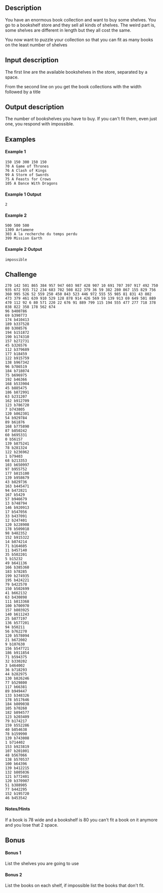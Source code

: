 ## Description

You have an enormous book collection and want to buy some shelves.
You go to a bookshelf store and they sell all kinds of shelves.
The weird part is, some shelves are different in length but they all cost the same.

You now want to puzzle your collection so that you can fit as many books on the least number of shelves

## Input description

The first line are the available bookshelves in the store, separated by a space.

From the second line on you get the book collections with the width followed by a title

## Output description

The number of bookshelves you have to buy. If you can't fit them, even just one, you respond with impossible.

## Examples

#### Example 1

```text
150 150 300 150 150
70 A Game of Thrones
76 A Clash of Kings
99 A Storm of Swords
75 A Feasts for Crows
105 A Dance With Dragons
```

#### Example 1 Output

```text
2
```

#### Example 2

```text
500 500 500
1309 Artamene
303 A la recherche du temps perdu
399 Mission Earth
```

#### Example 2 Output

```text
impossible
```

## Challenge

```text
270 142 501 865 384 957 947 603 987 428 907 10 691 707 397 917 492 750 935 672 935 712 234 683 702 508 822 379 36 59 382 280 867 155 829 756 360 995 526 52 559 250 450 843 523 446 972 555 55 985 81 831 43 802 473 379 461 639 910 529 128 878 914 426 569 59 139 913 69 649 501 889 470 112 92 6 80 571 220 22 676 91 889 799 115 194 555 477 277 718 378 838 822 358 178 562 674
96 b400786
69 b390773
174 b410413
189 b337528
80 b308576
194 b151872
190 b174310
157 b272731
45 b326576
112 b379689
177 b18459
122 b915759
138 b967342
96 b786519
184 b718074
75 b696975
192 b46366
168 b533904
45 b885475
186 b872991
63 b231207
162 b912709
123 b786720
7 b743805
120 b862301
54 b929784
89 b61876
168 b775890
87 b850242
60 b695331
0 b56157
139 b875241
78 b281324
122 b236962
1 b79403
68 b213353
103 b650997
97 b955752
177 b815100
139 b958679
43 b829736
163 b445471
94 b472821
167 b5429
57 b946679
13 b748794
146 b920913
17 b547056
33 b437091
12 b247401
120 b228908
178 b509018
98 b482352
152 b915322
14 b874214
71 b164605
11 b457140
35 b502201
5 b15232
49 b641136
166 b385360
183 b78285
199 b274935
195 b424221
79 b422570
150 b502699
41 b662132
63 b430898
111 b813368
100 b700970
157 b803925
140 b611243
25 b877197
136 b577201
94 b50211
56 b762270
120 b578094
21 b672002
9 b107630
156 b547721
186 b911854
71 b594375
32 b330202
3 b464002
36 b718293
44 b282975
130 b826246
77 b529800
117 b66381
89 b949447
133 b348326
178 b517646
184 b809038
105 b70260
182 b894577
123 b203409
79 b174217
159 b552286
40 b854638
78 b159990
139 b743008
1 b714402
153 b923819
107 b201001
48 b567066
138 b570537
100 b64396
139 b412215
132 b805036
121 b772401
120 b370907
51 b388905
77 b442295
152 b195720
46 b453542
```

#### Notes/Hints

If a book is 78 wide and a bookshelf is 80 you can't fit a book on it anymore and you lose that 2 space.

## Bonus

#### Bonus 1

List the shelves you are going to use

#### Bonus 2

List the books on each shelf, if impossible list the books that don't fit.
